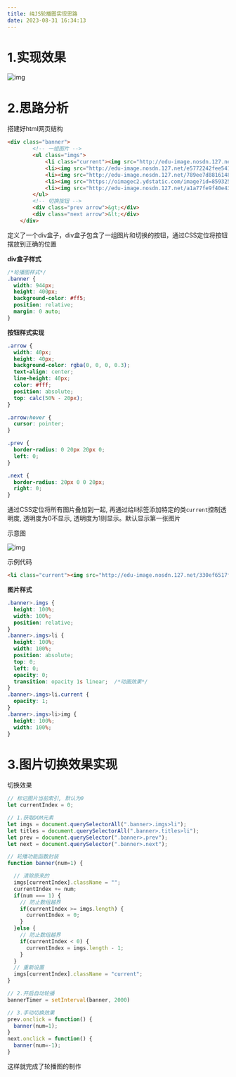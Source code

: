 ```yaml
---
title: 纯JS轮播图实现思路
date: 2023-08-31 16:34:13
---
```


# 1.实现效果



![img](https://gitee.com/gmbjzg/xybc_gzh/raw/master/2021-8-17/1629173713878-2%2000_00_00-00_00_30.gif)



# 2.思路分析

搭建好html网页结构

```html
<div class="banner">
		<!-- 一组图片 -->
		<ul class="imgs">
			<li class="current"><img src="http://edu-image.nosdn.127.net/330ef6517f7a405b93543f6d7d9b37a7.png?imageView&quality=100" alt=""></li>
			<li><img src="http://edu-image.nosdn.127.net/e5772242fee541b09be8640c1b85a522.jpg?imageView&quality=100" alt=""></li>
			<li><img src="http://edu-image.nosdn.127.net/789ee7d88161487181586674ef72cf46.png?imageView&quality=100" alt=""></li>
			<li><img src="https://oimagec2.ydstatic.com/image?id=8593252374131954365&product=xue" alt=""></li>
			<li><img src="http://edu-image.nosdn.127.net/a1a77fe9f40e43edaef2b30d22a0d15e.png?imageView&quality=100" alt=""></li>
		</ul>
		<!-- 切换按钮 -->
		<div class="prev arrow">&gt;</div>
		<div class="next arrow">&lt;</div>
	</div>
```



定义了一个div盒子，div盒子包含了一组图片和切换的按钮，通过CSS定位将按钮摆放到正确的位置

**div盒子样式**

```css
/*轮播图样式*/
.banner {
  width: 944px;
  height: 400px;
  background-color: #ff5;
  position: relative;
  margin: 0 auto;
}
```

**按钮样式实现**

```css
.arrow {
  width: 40px;
  height: 40px;
  background-color: rgba(0, 0, 0, 0.3);
  text-align: center;
  line-height: 40px;
  color: #fff;
  position: absolute;
  top: calc(50% - 20px);
}

.arrow:hover {
  cursor: pointer;
}

.prev {
  border-radius: 0 20px 20px 0;
  left: 0;
}

.next {
  border-radius: 20px 0 0 20px;
  right: 0;
}
```

通过CSS定位将所有图片叠加到一起, 再通过给li标签添加特定的类`current`控制透明度, 透明度为0不显示, 透明度为1则显示。默认显示第一张图片

示意图

![img](https://gitee.com/gmbjzg/xybc_gzh/raw/master/2021-8-17/1629175979578-%E5%9B%BE%E7%89%871.png)

示例代码

```html
<li class="current"><img src="http://edu-image.nosdn.127.net/330ef6517f7a405b93543f6d7d9b37a7.png?imageView&quality=100" alt=""></li>
```

**图片样式**

```css
.banner>.imgs {
  height: 100%;
  width: 100%;
  position: relative;
}
.banner>.imgs>li {
  height: 100%;
  width: 100%;
  position: absolute;
  top: 0;
  left: 0;
  opacity: 0;
  transition: opacity 1s linear;  /*动画效果*/
}
.banner>.imgs>li.current {
  opacity: 1;
}
.banner>.imgs>li>img {
  height: 100%;
  width: 100%;		
}
```

# 3.图片切换效果实现

切换效果

```javascript
// 标记图片当前索引, 默认为0
let currentIndex = 0;

// 1.获取DOM元素
let imgs = document.querySelectorAll(".banner>.imgs>li");
let titles = document.querySelectorAll(".banner>.titles>li");
let prev = document.querySelector(".banner>.prev");
let next = document.querySelector(".banner>.next");

// 轮播功能函数封装
function banner(num=1) {

  // 清除原来的
  imgs[currentIndex].className = "";
  currentIndex += num;
  if(num === 1) {
    // 防止数组越界
    if(currentIndex >= imgs.length) {
      currentIndex = 0;
    }	
  }else {
    // 防止数组越界
    if(currentIndex < 0) {
      currentIndex = imgs.length - 1;
    }
  }
  // 重新设置
  imgs[currentIndex].className = "current";
}

// 2.开启自动轮播
bannerTimer = setInterval(banner, 2000)

// 3.手动切换效果
prev.onclick = function() {
  banner(num=1);
}
next.onclick = function() {
  banner(num=-1);
}
```

这样就完成了轮播图的制作
